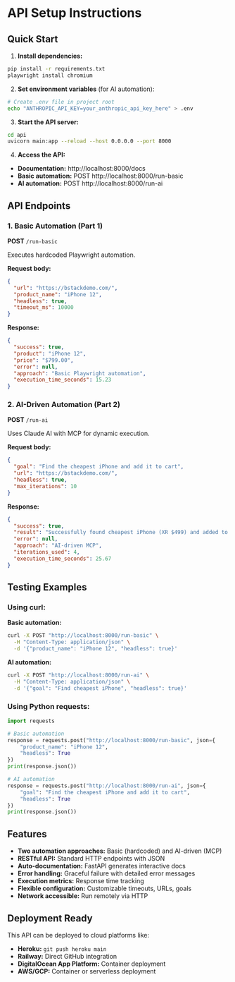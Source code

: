 # API Setup Instructions

## Quick Start

1. **Install dependencies:**
```bash
pip install -r requirements.txt
playwright install chromium
```

2. **Set environment variables** (for AI automation):
```bash
# Create .env file in project root
echo "ANTHROPIC_API_KEY=your_anthropic_api_key_here" > .env
```

3. **Start the API server:**
```bash
cd api
uvicorn main:app --reload --host 0.0.0.0 --port 8000
```

4. **Access the API:**
- **Documentation:** http://localhost:8000/docs
- **Basic automation:** POST http://localhost:8000/run-basic
- **AI automation:** POST http://localhost:8000/run-ai

## API Endpoints

### 1. Basic Automation (Part 1)
**POST** `/run-basic`

Executes hardcoded Playwright automation.

**Request body:**
```json
{
  "url": "https://bstackdemo.com/",
  "product_name": "iPhone 12",
  "headless": true,
  "timeout_ms": 10000
}
```

**Response:**
```json
{
  "success": true,
  "product": "iPhone 12",
  "price": "$799.00",
  "error": null,
  "approach": "Basic Playwright automation",
  "execution_time_seconds": 15.23
}
```

### 2. AI-Driven Automation (Part 2)
**POST** `/run-ai`

Uses Claude AI with MCP for dynamic execution.

**Request body:**
```json
{
  "goal": "Find the cheapest iPhone and add it to cart",
  "url": "https://bstackdemo.com/",
  "headless": true,
  "max_iterations": 10
}
```

**Response:**
```json
{
  "success": true,
  "result": "Successfully found cheapest iPhone (XR $499) and added to cart",
  "error": null,
  "approach": "AI-driven MCP",
  "iterations_used": 4,
  "execution_time_seconds": 25.67
}
```

## Testing Examples

### Using curl:

**Basic automation:**
```bash
curl -X POST "http://localhost:8000/run-basic" \
  -H "Content-Type: application/json" \
  -d '{"product_name": "iPhone 12", "headless": true}'
```

**AI automation:**
```bash
curl -X POST "http://localhost:8000/run-ai" \
  -H "Content-Type: application/json" \
  -d '{"goal": "Find cheapest iPhone", "headless": true}'
```

### Using Python requests:

```python
import requests

# Basic automation
response = requests.post("http://localhost:8000/run-basic", json={
    "product_name": "iPhone 12",
    "headless": True
})
print(response.json())

# AI automation  
response = requests.post("http://localhost:8000/run-ai", json={
    "goal": "Find the cheapest iPhone and add it to cart",
    "headless": True
})
print(response.json())
```

## Features

- **Two automation approaches:** Basic (hardcoded) and AI-driven (MCP)
- **RESTful API:** Standard HTTP endpoints with JSON
- **Auto-documentation:** FastAPI generates interactive docs
- **Error handling:** Graceful failure with detailed error messages
- **Execution metrics:** Response time tracking
- **Flexible configuration:** Customizable timeouts, URLs, goals
- **Network accessible:** Run remotely via HTTP

## Deployment Ready

This API can be deployed to cloud platforms like:
- **Heroku:** `git push heroku main`
- **Railway:** Direct GitHub integration  
- **DigitalOcean App Platform:** Container deployment
- **AWS/GCP:** Container or serverless deployment